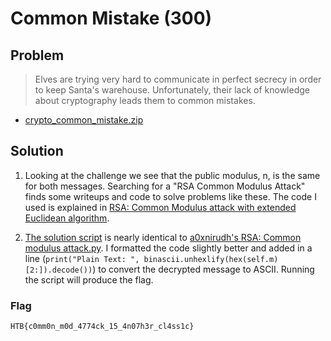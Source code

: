 # Common Mistake (300)

## Problem

> Elves are trying very hard to communicate in perfect secrecy in order to keep Santa's warehouse. Unfortunately, their lack of knowledge about cryptography leads them to common mistakes.

* [crypto_common_mistake.zip](./crypto_common_mistake.zip)

## Solution

1. Looking at the challenge we see that the public modulus, n, is the same for both messages. Searching for a "RSA Common Modulus Attack" finds some writeups and code to solve problems like these. The code I used is explained in [RSA: Common Modulus attack with extended Euclidean algorithm](https://blog.0daylabs.com/2015/01/17/rsa-common-modulus-attack-extended-euclidean-algorithm/).

2. [The solution script](rsa_common_modulus_attack.py) is nearly identical to [a0xnirudh's RSA: Common modulus attack.py](https://github.com/a0xnirudh/Exploits-and-Scripts/blob/master/RSA%20Attacks/RSA:%20Common%20modulus%20attack.py). I formatted the code slightly better and added in a line (`print("Plain Text: ", binascii.unhexlify(hex(self.m)[2:]).decode())`) to convert the decrypted message to ASCII. Running the script will produce the flag.

### Flag

`HTB{c0mm0n_m0d_4774ck_15_4n07h3r_cl4ss1c}`
